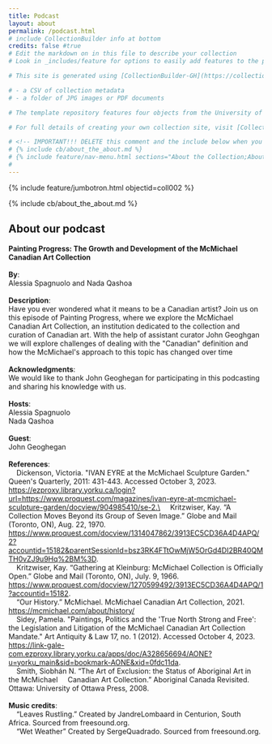 ```yaml
---
title: Podcast
layout: about
permalink: /podcast.html
# include CollectionBuilder info at bottom
credits: false #true
# Edit the markdown on in this file to describe your collection
# Look in _includes/feature for options to easily add features to the page

# This site is generated using [CollectionBuilder-GH](https://collectionbuilding.github.io/gh/), a project to create a free and simple digital collection using [GitHub Pages](https://pages.github.com/) from: 

# - a CSV of collection metadata
# - a folder of JPG images or PDF documents

# The template repository features four objects from the University of Idaho Library's [Digital Collections](https://www.lib.uidaho.edu/digital). 

# For full details of creating your own collection site, visit [CollectionBuilder Documentation](https://collectionbuilder.github.io/cb-docs/)!

# <!-- IMPORTANT!!! DELETE this comment and the include below when you are finished editing this page for your collection. The include below introduces about page features. They will show up on your collection's about page until you delete it.  -->
# {% include cb/about_the_about.md %} 
# {% include feature/nav-menu.html sections="About the Collection;About the About Page" %}
# 
---
```

{% include feature/jumbotron.html objectid=coll002 %}

{% include cb/about_the_about.md %} 

## About our podcast
**Painting Progress: The Growth and Development of the McMichael Canadian Art Collection**\
\
**By**:
\
Alessia Spagnuolo and Nada Qashoa\
\
**Description**:
\
Have you ever wondered what it means to be a Canadian artist? Join us on this episode of Painting Progress, where we explore the McMichael Canadian Art Collection, an institution dedicated to the collection and curation of Canadian art. With the help of assistant curator John Geoghgan we will explore challenges of dealing with the "Canadian" definition and how the McMichael's approach to this topic has changed over time\
\
**Acknowledgments**: 
\
We would like to thank John Geoghegan for participating in this podcasting and sharing his knowledge with us. \
\
**Hosts**: 
\
Alessia Spagnuolo\
Nada Qashoa\
\
**Guest**:
\
John Geoghegan\
\
**References**: 
\
&nbsp;&nbsp;&nbsp;&nbsp;Dickenson, Victoria. "IVAN EYRE at the McMichael Sculpture Garden." Queen's Quarterly, 
2011: 431-443. Accessed October 3, 2023. https://ezproxy.library.yorku.ca/login?url=https://www.proquest.com/magazines/ivan-eyre-at-mcmichael-sculpture-garden/docview/904985410/se-2.\
&nbsp;&nbsp;&nbsp;&nbsp;Kritzwiser, Kay. “A Collection Moves Beyond its Group of Seven Image.” Globe 
and Mail (Toronto, ON), Aug. 22, 1970. 
https://www.proquest.com/docview/1314047862/3913EC5CD36A4D4APQ/2?accountid=15182&parentSessionId=bsz3RK4FTtOwMjW5OrGd4DI2BR40QMTH0vZJ9u9Hq%2BM%3D. \
&nbsp;&nbsp;&nbsp;&nbsp;Kritzwiser, Kay. “Gathering at Kleinburg: McMichael Collection is Officially Open.” Globe 
and Mail (Toronto, ON), July. 9, 1966. https://www.proquest.com/docview/1270599492/3913EC5CD36A4D4APQ/1?accountid=15182. \
&nbsp;&nbsp;&nbsp;&nbsp;“Our History.” McMichael. McMichael Canadian Art Collection, 2021. 
https://mcmichael.com/about/history/ \
&nbsp;&nbsp;&nbsp;&nbsp;Sidey, Pamela. "Paintings, Politics and the 'True North Strong and Free': the Legislation and 
Litigation of the McMichael Canadian Art Collection Mandate." Art Antiquity & Law 
17, no. 1 (2012). Accessed October 4, 2023. https://link-gale-com.ezproxy.library.yorku.ca/apps/doc/A328656694/AONE?u=yorku_main&sid=bookmark-AONE&xid=0fdc11da. \
&nbsp;&nbsp;&nbsp;&nbsp;Smith, Siobhán N. “The Art of Exclusion: the Status of Aboriginal Art in the McMichael 
&nbsp;&nbsp;&nbsp;&nbsp;Canadian Art Collection.” Aboriginal Canada Revisited. Ottawa: University of Ottawa Press, 2008. \
\
**Music credits**:
\
&nbsp;&nbsp;&nbsp;&nbsp;“Leaves Rustling.” Created by JandreLombaard in Centurion, South Africa. Sourced from freesound.org. \
&nbsp;&nbsp;&nbsp;&nbsp;“Wet Weather” Created by SergeQuadrado. Sourced from freesound.org.